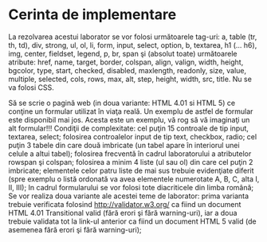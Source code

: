 <h1>Cerinta de implementare</h1>

La rezolvarea acestui laborator se vor folosi următoarele tag-uri: a, table (tr, th, td), div, strong, ul, ol, li, form, input, select, option, b, textarea, h1 (… h6), img, center, fieldset, legend, p, br, span şi (absolut toate) următoarele atribute: href, name, target, border, colspan, align, valign, width, height, bgcolor, type, start, checked, disabled, maxlength, readonly, size, value, multiple, selected, cols, rows, max, alt, step, height, width, src, title. Nu se va folosi CSS.

Să se scrie o pagină web (in doua variante: HTML 4.01 si HTML 5) ce conţine un formular utilizat în viaţa reală. Un exemplu de astfel de formular este disponibil mai jos. Acesta este un exemplu, vă rog să vă imaginaţi un alt formular!!!
Condiţii de complexitate:
cel puţin 15 controale de tip input, textarea, select;
folosirea controalelor input de tip text, checkbox, radio;
cel puţin 3 tabele din care două imbricate (un tabel apare în interiorul unei celule a altui tabel);
folosirea frecventă în cadrul laboratorului a atributelor rowspan şi colspan;
folosirea a minim 4 liste (ul sau ol) din care cel puţin 2 imbricate;
elementele celor patru liste de mai sus trebuie evidenţiate diferit (spre exemplu o listă ordonată va avea elementele numerotate A, B, C, alta I, II, III);
In cadrul formularului se vor folosi tote diacriticele din limba română;
Se vor realiza doua variante ale acestei teme de laborator: prima varianta trebuie verificata folosind http://validator.w3.org/ ca fiind un document HTML 4.01 Transitional valid (fără erori şi fără warning-uri), iar a doua trebuie validata tot la link-ul anterior ca fiind un document HTML 5 valid (de asemenea fără erori şi fără warning-uri);
